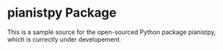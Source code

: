 # pianistpy Package

This is a sample source for the open-sourced Python package pianistpy,
which is currectly under developement.